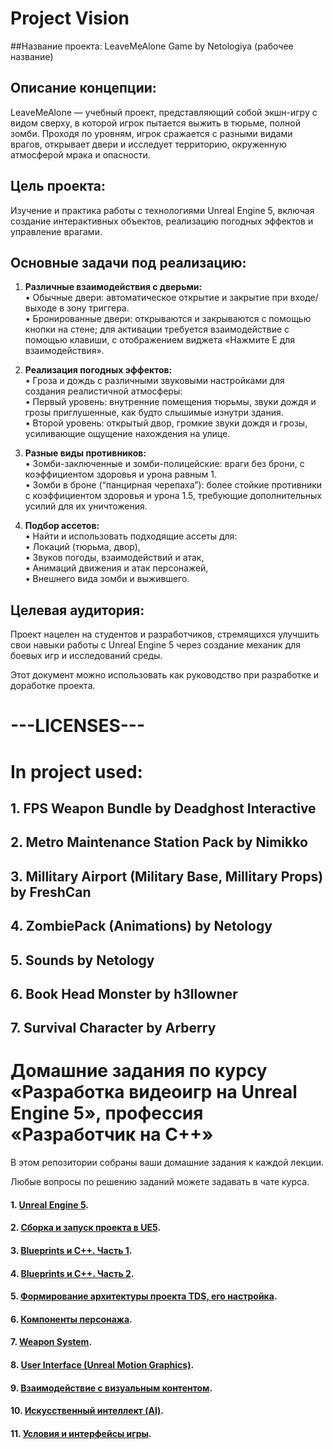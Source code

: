 
# Project Vision

##Название проекта: LeaveMeAlone Game by Netologiya (рабочее название)

## Описание концепции:
LeaveMeAlone — учебный проект, представляющий собой экшн-игру с видом сверху, в которой игрок пытается выжить в тюрьме, полной зомби. Проходя по уровням, игрок сражается с разными видами врагов, открывает двери и исследует территорию, окруженную атмосферой мрака и опасности.<br>

## Цель проекта:
Изучение и практика работы с технологиями Unreal Engine 5, включая создание интерактивных объектов, реализацию погодных эффектов и управление врагами.<br>

## Основные задачи под реализацию:<br>

1.	<b>Различные взаимодействия с дверьми:</b><br>
	• Обычные двери: автоматическое открытие и закрытие при входе/выходе в зону триггера.<br>
	• Бронированные двери: открываются и закрываются с помощью кнопки на стене; для активации требуется взаимодействие с помощью клавиши, с отображением виджета «Нажмите Е для взаимодействия».<br>
	
2.	<b>Реализация погодных эффектов:</b><br>
	• Гроза и дождь с различными звуковыми настройками для создания реалистичной атмосферы:<br>
	• Первый уровень: внутренние помещения тюрьмы, звуки дождя и грозы приглушенные, как будто слышимые изнутри здания.<br>
	• Второй уровень: открытый двор, громкие звуки дождя и грозы, усиливающие ощущение нахождения на улице.<br>
	
 3.	<b>Разные виды противников:</b><br>
	• Зомби-заключенные и зомби-полицейские: враги без брони, с коэффициентом здоровья и урона равным 1.<br>
	• Зомби в броне (“панцирная черепаха”): более стойкие противники с коэффициентом здоровья и урона 1.5, требующие дополнительных усилий для их уничтожения.<br>
	
 4.	<b>Подбор ассетов:</b><br>
	• Найти и использовать подходящие ассеты для:<br>
	• Локаций (тюрьма, двор),<br>
	• Звуков погоды, взаимодействий и атак,<br>
	• Анимаций движения и атак персонажей,<br>
	• Внешнего вида зомби и выжившего.<br>

## Целевая аудитория:
Проект нацелен на студентов и разработчиков, стремящихся улучшить свои навыки работы с Unreal Engine 5 через создание механик для боевых игр и исследований среды.

Этот документ можно использовать как руководство при разработке и доработке проекта.

# ---LICENSES---
# In project used:
## 1. FPS Weapon Bundle by Deadghost Interactive
## 2. Metro Maintenance Station Pack by Nimikko
## 3. Millitary Airport (Military Base, Millitary Props) by FreshCan
## 4. ZombiePack (Animations) by Netology
## 5. Sounds by Netology
## 6. Book Head Monster by h3llowner
## 7. Survival Character by Arberry


# Домашние задания по курсу «Разработка видеоигр на Unreal Engine 5», профессия «Разработчик на С++»

В этом репозитории собраны ваши домашние задания к каждой лекции. 

Любые вопросы по решению заданий можете задавать в чате курса.

#### 1. [Unreal Engine 5](01).
#### 2. [Сборка и запуск проекта в UE5](02).
#### 3. [Blueprints и С++. Часть 1](03).
#### 4. [Blueprints и С++. Часть 2](04).
#### 5. [Формирование архитектуры проекта TDS, его настройка](05).
#### 6. [Компоненты персонажа](06).
#### 7. [Weapon System](07).
#### 8. [User Interface (Unreal Motion Graphics)](08).
#### 9. [Взаимодействие с визуальным контентом](09).
#### 10. [Искусственный интеллект (AI)](10).
#### 11. [Условия и интерфейсы игры](11).
